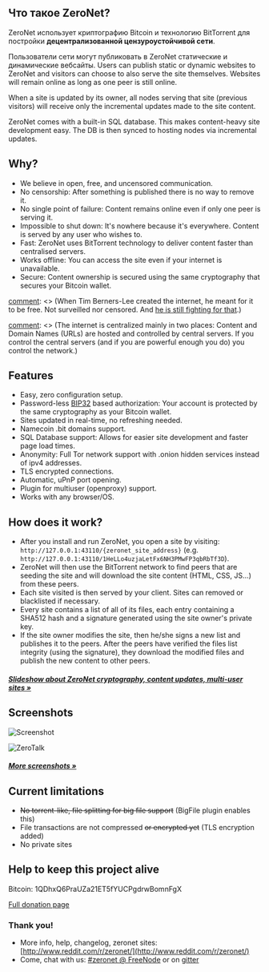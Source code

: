 ## Что такое ZeroNet?

ZeroNet использует криптографию Bitcoin и технологию BitTorrent для постройки **децентрализованной цензуроустойчивой сети**.

Пользователи сети могут публиковать в ZeroNet статические и динамические вебсайты.
Users can publish static or dynamic websites to ZeroNet and visitors can choose to also serve the site themselves. Websites will remain online as long as one peer is still online.

When a site is updated by its owner, all nodes serving that site (previous visitors) will receive only the incremental updates made to the site content.

ZeroNet comes with a built-in SQL database. This makes content-heavy site development easy. The DB is then synced to hosting nodes via incremental updates.


## Why?

* We believe in open, free, and uncensored communication.
* No censorship: After something is published there is no way to remove it.
* No single point of failure: Content remains online even if only one peer is serving it.
* Impossible to shut down: It's nowhere because it's everywhere. Content is served by any user who wishes to.
* Fast: ZeroNet uses BitTorrent technology to deliver content faster than centralised servers.
* Works offline: You can access the site even if your internet is unavailable.
* Secure: Content ownership is secured using the same cryptography that secures your Bitcoin wallet.

[comment]: <> (I'm unsure about the following bit. Thoughts?)
[comment]: <> (# What problem is ZeroNet solving?)

[comment]: <> (When Tim Berners-Lee created the internet, he meant for it to be free. Not surveilled nor censored. And [he is still fighting for that](http://edition.cnn.com/2014/03/12/tech/web/tim-berners-lee-web-freedom/).)

[comment]: <> (The internet is centralized mainly in two places: Content and Domain Names (URLs) are hosted and controlled by central servers. If you control the central servers (and if you are powerful enough you do) you control the network.)

[comment]: <> (**Decentralized content storage**)

[comment]: <> (ZeroNet tackles the content storage problem by giving everyone the ability to store content. Site visitors can choose to store a website on their computers, and when they do this they also help to serve the site to other users. The site is online even if only one user is hosting it.)

[comment]: <> (**Shared DNS cache**)

[comment]: <> (Site addresses on ZeroNet are cached by all network members. When you type a ZeroNet site URL on your browser this will query other peers connected to you about the site. If one of these peers happen to have the site they will send it to you, if not, they will forward your query along.)

[comment]: <> (This architecture means that when a site URL is created, as long as one peer is serving it, there is no way to take the URL down.)


## Features
 * Easy, zero configuration setup.
 * Password-less [BIP32](https://github.com/bitcoin/bips/blob/master/bip-0032.mediawiki)
   based authorization: Your account is protected by the same cryptography as your Bitcoin wallet.
 * Sites updated in real-time, no refreshing needed.
 * Namecoin .bit domains support.
 * SQL Database support: Allows for easier site development and faster page load times.
 * Anonymity: Full Tor network support with .onion hidden services instead of ipv4 addresses.
 * TLS encrypted connections.
 * Automatic, uPnP port opening.
 * Plugin for multiuser (openproxy) support.
 * Works with any browser/OS.


## How does it work?

* After you install and run ZeroNet, you open a site by visiting:
  `http://127.0.0.1:43110/{zeronet_site_address}`
  (e.g.  `http://127.0.0.1:43110/1HeLLo4uzjaLetFx6NH3PMwFP3qbRbTf3D`).
* ZeroNet will then use the BitTorrent network to find peers that are seeding the site and will download the site content (HTML, CSS, JS...) from these peers.
* Each site visited is then served by your client. Sites can removed or blacklisted if necessary.
* Every site contains a list of all of its files, each entry containing a SHA512 hash and a signature generated using the site owner's private key.
* If the site owner modifies the site, then he/she signs a new list and publishes it to the peers.
  After the peers have verified the files list integrity (using the
  signature), they download the modified files and publish the new content to
  other peers.

##### [Slideshow about ZeroNet cryptography, content updates, multi-user sites &raquo;](https://docs.google.com/presentation/d/1_2qK1IuOKJ51pgBvllZ9Yu7Au2l551t3XBgyTSvilew/pub?start=false&loop=false&delayms=3000)


## Screenshots

![Screenshot](./img/zerohello.png)

![ZeroTalk](./img/zerotalk.png)

##### [More screenshots &raquo;](/using_zeronet/sample_sites/)

## Current limitations

* <strike>No torrent-like, file splitting for big file support</strike> (BigFile plugin enables this)
* File transactions are not compressed <strike>or encrypted yet</strike> (TLS encryption added)
* No private sites

## Help to keep this project alive

Bitcoin: 1QDhxQ6PraUZa21ET5fYUCPgdrwBomnFgX

[Full donation page](help_zeronet/donate/)

### Thank you!

* More info, help, changelog, zeronet sites: [http://www.reddit.com/r/zeronet/](http://www.reddit.com/r/zeronet/)
* Come, chat with us: [#zeronet @ FreeNode](https://kiwiirc.com/client/irc.freenode.net/zeronet) or on [gitter](https://gitter.im/HelloZeroNet/ZeroNet)
